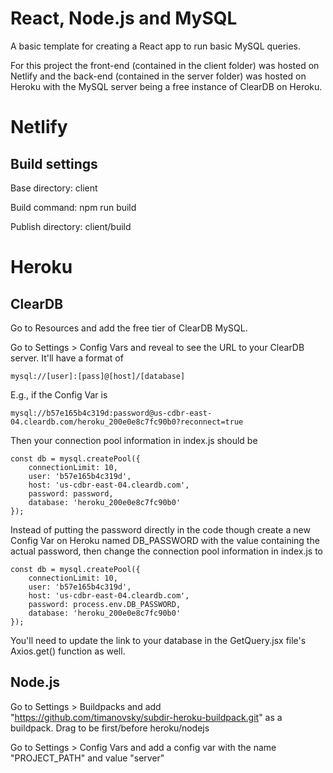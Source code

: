 # React, Node.js and MySQL
A basic template for creating a React app to run basic MySQL queries.

For this project the front-end (contained in the client folder) was hosted on Netlify and the back-end (contained in the server folder) was hosted on Heroku with the MySQL server being a free instance of ClearDB on Heroku.
# Netlify
## Build settings
Base directory: client

Build command: npm run build

Publish directory: client/build
# Heroku
## ClearDB
Go to Resources and add the free tier of ClearDB MySQL.

Go to Settings > Config Vars and reveal to see the URL to your ClearDB server. It'll have a format of

    mysql://[user]:[pass]@[host]/[database]

E.g., if the Config Var is 

    mysql://b57e165b4c319d:password@us-cdbr-east-04.cleardb.com/heroku_200e0e8c7fc90b0?reconnect=true

Then your connection pool information in index.js should be

    const db = mysql.createPool({
        connectionLimit: 10,
        user: 'b57e165b4c319d',
        host: 'us-cdbr-east-04.cleardb.com',
        password: password,
        database: 'heroku_200e0e8c7fc90b0'
    });

Instead of putting the password directly in the code though create a new Config Var on Heroku named DB_PASSWORD with the value containing the actual password, then change the connection pool information in index.js to

    const db = mysql.createPool({
        connectionLimit: 10,
        user: 'b57e165b4c319d',
        host: 'us-cdbr-east-04.cleardb.com',
        password: process.env.DB_PASSWORD,
        database: 'heroku_200e0e8c7fc90b0'
    });

You'll need to update the link to your database in the GetQuery.jsx file's Axios.get() function as well.
## Node.js
Go to Settings > Buildpacks and add "https://github.com/timanovsky/subdir-heroku-buildpack.git" as a buildpack. Drag to be first/before heroku/nodejs

Go to Settings > Config Vars and add a config var with the name "PROJECT_PATH" and value "server"
